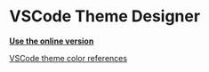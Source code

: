 # VSCode Theme Designer

__[Use the online version](https://vscode-designer.netlify.app/)__

[VSCode theme color references](https://code.visualstudio.com/api/references/theme-color)
